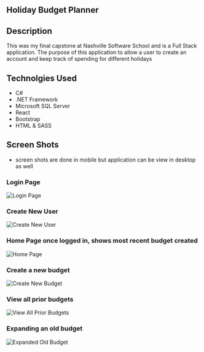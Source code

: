 ## Holiday Budget Planner
## Description 
This was my final capstone at Nashville Software School and is a Full Stack application.  The purpose of this application to allow a user to create an account and keep track of spending for different holidays

## Technolgies Used
  - C#
  - .NET Framework
  - Microsoft SQL Server 
  - React
  - Bootstrap
  - HTML & SASS

## Screen Shots
- screen shots are done in mobile but application can be view in desktop as well

### Login Page
![Login Page](https://raw.githubusercontent.com/bethh56/Holiday-Budget-Planner/master/HolidayBudgetPlanner/holiday-budget-planner.ui/screenshots/loggedoutView.JPG)


### Create New User
![Create New User](https://raw.githubusercontent.com/bethh56/Holiday-Budget-Planner/master/HolidayBudgetPlanner/holiday-budget-planner.ui/screenshots/Create%20a%20new%20user.JPG)


### Home Page once logged in, shows most recent budget created
![Home Page](https://raw.githubusercontent.com/bethh56/Holiday-Budget-Planner/master/HolidayBudgetPlanner/holiday-budget-planner.ui/screenshots/home%20view.JPG)


### Create a new budget
![Create New Budget](https://raw.githubusercontent.com/bethh56/Holiday-Budget-Planner/master/HolidayBudgetPlanner/holiday-budget-planner.ui/screenshots/Add%20a%20new%20budget.JPG)


### View all prior budgets
![View All Prior Budgets](https://raw.githubusercontent.com/bethh56/Holiday-Budget-Planner/master/HolidayBudgetPlanner/holiday-budget-planner.ui/screenshots/view%20all.JPG)


### Expanding an old budget
![Expanded Old Budget](https://raw.githubusercontent.com/bethh56/Holiday-Budget-Planner/master/HolidayBudgetPlanner/holiday-budget-planner.ui/screenshots/expanded%20old%20budget.JPG)